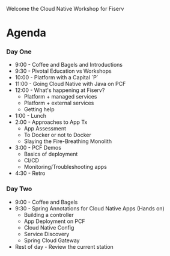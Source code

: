 Welcome the Cloud Native Workshop for Fiserv
# Agenda

### Day One
 - 9:00  - Coffee and Bagels and Introductions
 - 9:30  - Pivotal Education vs Workshops
 - 10:00 - Platform with a Capital \`P\`
 - 11:00 - Going Cloud Native with Java on PCF
 - 12:00 - What's happening at Fiserv?
   - Platform + managed services
   - Platform + external services
   - Getting help
 - 1:00  - Lunch
 - 2:00  - Approaches to App Tx
   - App Assessment
   - To Docker or not to Docker
   - Slaying the Fire-Breathing Monolith
 - 3:00  - PCF Demos
   - Basics of deployment
   - CI/CD
   - Monitoring/Troubleshooting apps
 - 4:30  - Retro

### Day Two
 - 9:00  - Coffee and Bagels
 - 9:30  - Spring Annotations for Cloud Native Apps (Hands on)
   - Building a controller
   - App Deployment on PCF
   - Cloud Native Config
   - Service Discovery
   - Spring Cloud Gateway
 - Rest of day - Review the current station

